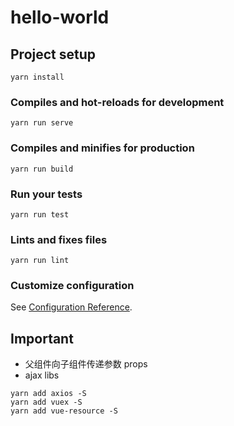 # hello-world

## Project setup
```
yarn install
```

### Compiles and hot-reloads for development
```
yarn run serve
```

### Compiles and minifies for production
```
yarn run build
```

### Run your tests
```
yarn run test
```

### Lints and fixes files
```
yarn run lint
```

### Customize configuration
See [Configuration Reference](https://cli.vuejs.org/config/).

## Important

- 父组件向子组件传递参数 props
- ajax libs
``` 
yarn add axios -S
yarn add vuex -S
yarn add vue-resource -S
```